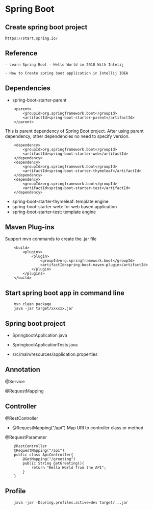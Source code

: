 # Spring Boot 

## Create spring boot project
    https://start.spring.io/
    
    
## Reference
    - Learn Spring Boot - Hello World in 2018 With Intelij
     
    - How to Create spring boot application in Intellij IDEA


## Dependencies 
- spring-boot-starter-parent
```
    <parent>
        <groupId>org.springframework.boot</groupId>
        <artifactId>spring-boot-starter-parent</artifactId>
    </parent>
```
This is parent dependency of Spring Boot project. 
After using parent dependency, other dependencies no need to specify version.
```
    <dependency>
        <groupId>org.springframework.boot</groupId>
        <artifactId>spring-boot-starter-web</artifactId>
    </dependency>
    <dependency>
        <groupId>org.springframework.boot</groupId>
        <artifactId>spring-boot-starter-thymeleaf</artifactId>
    </dependency>
    <dependency>
        <groupId>org.springframework.boot</groupId>
        <artifactId>spring-boot-starter-test</artifactId>
    </dependency>
```
- spring-boot-starter-thymeleaf: template engine
- spring-boot-starter-web: for web based application
- spring-boot-starter-test: template engine

## Maven Plug-ins
Support mvn commands to create the .jar file
```
    <build>
        <plugins>
            <plugin>
                <groupId>org.springframework.boot</groupId>
                <artifactId>spring-boot-maven-plugin</artifactId>
            </plugin>
        </plugins>
    </build>
```

## Start spring boot app in command line
```
    mvn clean package
    java -jar target/xxxxxx.jar
```
## Spring boot project 

- SpringbootApplication.java

- SpringbootApplicationTests.java

- src/main/resources/application.properties

## Annotation
@Service

@RequestMapping


## Controller

@RestController

- @RequestMapping("/api")
  Map URI to controller class or method  

@RequestParameter


```
    @RestController
	@RequestMapping("/api")
	public class ApiController{
		@GetMapping("/greeting")
		public String getGreeting(){
			return "Hello World from the API";
		}
	}
```


## Profile
```
    java -jar -Dspring.profiles.active=dev target/...jar
```

